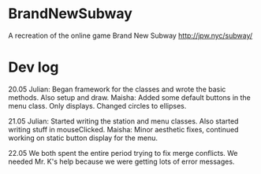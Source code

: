 # BrandNewSubway
A recreation of the online game Brand New Subway http://jpw.nyc/subway/

# Dev log
20.05
Julian: Began framework for the classes and wrote the basic methods. Also setup and draw.
Maisha: Added some default buttons in the menu class. Only displays. Changed circles to ellipses.

21.05
Julian: Started writing the station and menu classes. Also started writing stuff in mouseClicked.
Maisha: Minor aesthetic fixes, continued working on static button display for the menu.

22.05
We both spent the entire period trying to fix merge conflicts. We needed Mr. K's help because we were getting lots of error messages.
